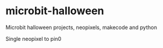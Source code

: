 # microbit-halloween
Microbit halloween projects, neopixels, makecode and python

Single neopixel to pin0
